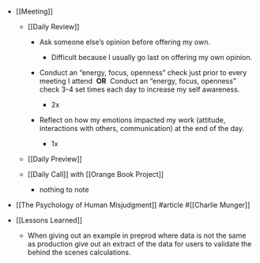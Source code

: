 - [[Meeting]]
	 - [[Daily Review]]
		 - Ask someone else’s opinion before offering my own.
			 - Difficult because I usually go last on offering my own opinion. 

		 - Conduct an “energy, focus, openness” check just prior to every meeting I attend  **OR**  Conduct an “energy, focus, openness” check 3-4 set times each day to increase my self awareness.
			 - 2x

		 - Reflect on how my emotions impacted my work (attitude, interactions with others, communication) at the end of the day.
			 - 1x

	 - [[Daily Preview]]

	 - [[Daily Call]] with [[Orange Book Project]]
		 - nothing to note

- [[The Psychology of Human Misjudgment]] #article #[[Charlie Munger]]

- [[Lessons Learned]]
	 - When giving out an example in preprod where data is not the same as production give out an extract of the data for users to validate the behind the scenes calculations.

